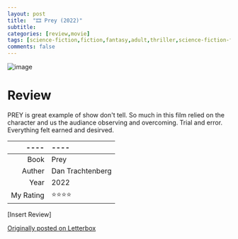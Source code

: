 ```yaml
---
layout: post
title:  "🎞️ Prey (2022)"
subtitle:
categories: [review,movie]
tags: [science-fiction,fiction,fantasy,adult,thriller,science-fiction-fantasy,mystery,adventure,"2022",⭐⭐⭐⭐,dan trachtenberg,hulu,predator,film]
comments: false
---
```


![image](https://a.ltrbxd.com/resized/film-poster/6/8/6/3/8/9/686389-prey-0-230-0-345-crop.jpg?v=f9f0c6bb6e)

# Review

PREY is great example of show don't tell. So much in this film relied on the character and us the audiance observing and overcoming. Trial and error. Everything felt earned and desirved. 


----|----
--: | :--
Book | Prey
Auther | Dan Trachtenberg
Year | 2022
My Rating | ⭐⭐⭐⭐

[Insert Review]

[Originally posted on Letterbox](https://letterboxd.com/nickbarrett/film/prey-2022/)